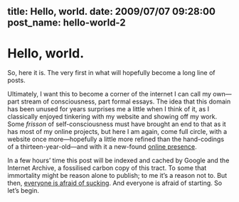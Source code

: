 title: Hello, world.
date: 2009/07/07 09:28:00
post_name: hello-world-2
---
# Hello, world.

So, here it is. The very first in what will hopefully become a long line of posts.

Ultimately, I want this to become a corner of the internet I can call my own—part stream of consciousness, part formal essays. The idea that this domain has been unused for years surprises me a little when I think of it, as I classically enjoyed tinkering with my website and showing off my work. Some _frisson_ of self-consciousness must have brought an end to that as it has most of my online projects, but here I am again, come full circle, with a website once more—hopefully a little more refined than the hand-codings of a thirteen-year-old—and with it a new-found [online presence](http://twitter.com/henryaj).

In a few hours’ time this post will be indexed and cached by Google and the Internet Archive, a fossilised carbon copy of this tract. To some that immortality might be reason alone to publish; to me it’s a reason not to. But then, [everyone is afraid of sucking](http://www.maximumfun.org/sound-young-america/maxfuncon-merlin-mann-doing-creative-work-sound-young-america). And everyone is afraid of starting. So let’s begin.
